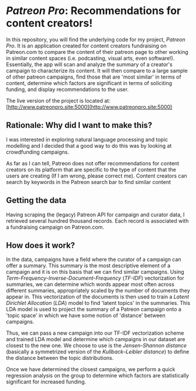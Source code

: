 # *Patreon Pro*: Recommendations for content creators!

In this repository, you will find the underlying code for my project, *Patreon Pro*. It is an application created for content creators fundraising on Patreon.com to compare the content of their patreon page to other working in similar content spaces (i.e. podcasting, visual arts, even software!). Essentially, the app will scan and analyze the summary of a creator's campaign to characterize its content. It will then compare to a large sample of other patreon campaigns, find those that are 'most similar' in terms of content, determine which factors are significant in terms of soliciting funding, and display recommendations to the user.

The live version of the project is located at: [http://www.patreonpro.site:5000](http://www.patreonpro.site:5000)

## Rationale: Why did I want to make this?

I was interested in exploring natural language processing and topic modelling and I decided that a good way to do this was by looking at crowdfunding campaigns.

As far as I can tell, Patreon does not offer recommendations for content creators on its platform that are specific to the type of content that the users are creating (If I am wrong, please correct me). Content creators can search by keywords in the Patreon search bar to find similar content

## Getting the data

Having scraping the (legacy) Patreon API for campaign and curator data, I retrieved several hundred thousand records. Each record is associated with a fundraising campaign on Patreon.com.

## How does it work?

In the data, campaigns have a field where the curator of a campaign can offer a summary. This summary is the most descriptive element of a campaign and it is on this basis that we can find similar campaigns. Using *Term-Frequency-Inverse-Document-Frequency* (*TF-IDF*) vectorization for summaries, we can determine which words appear most often across different summaries, appropriately scaled by the number of documents they appear in. This vectorization of the documents is then used to train a *Latent Dirichlet Allocation* (*LDA*) model to find 'latent topics' in the summaries. This LDA model is used to project the summary of a Patreon campaign onto a 'topic space' in which we have some notion of 'distance' between campaigns.

Thus, we can pass a new campaign into our TF-IDF vectorization scheme and trained LDA model and determine which campaigns in our dataset are closest to the new one. We choose to use is the *Jensen-Shannon distance* (basically a symmetrized version of the *Kullback–Leibler distance*) to define the distance between the topic distributions. 

Once we have determined the closest campaigns, we perform a quick regression analysis on the group to determine which factors are statistically significant for increased funding.